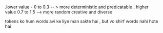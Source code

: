 
<!-- OPENAI_API_KsdwqdEY  , ye vhi env me same hona chhciye ya  -->
<!-- openai.OpenAIError: The api_key client option must be set either by passing api_key to the client or by setting the OPENAI_API_KEY environment variable -->
<!--  ye load_dotenv() method hai ye yahi nam find karta hai env me , same for anthrophic  -->



<!-- temperature is the parameter that controls the randomness of a language model outputs if affects how creative or deterministic the response are -->
.lower value  - 0 to 0.3 -- > more deterministic and predicatable 
. higher value  0.7 to 1.5 --> more random creative and diverse 


<!-- max_completion_tokens=10 -->
tokens ko hum words avi ke  liye man sakte hai , but vo shirf words nahi hote hai



<!--  gemini ka api free hai , yak time tak it is working fine  -->